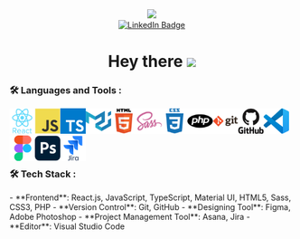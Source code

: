 <div id="header" align="center">
   <img src="https://media.giphy.com/media/M9gbBd9nbDrOTu1Mqx/giphy.gif" width="100"/>
   <div id="badges">
      <a href="https://www.linkedin.com/in/jordankeen/">
         <img src="https://img.shields.io/badge/LinkedIn-blue?style=for-the-badge&logo=linkedin&logoColor=white" alt="LinkedIn Badge"/>
      </a>
   </div>
   <h1>
      Hey there
      <img src="https://media.giphy.com/media/hvRJCLFzcasrR4ia7z/giphy.gif" width="30px"/>
   </h1>
</div>

### :hammer_and_wrench: Languages and Tools :

<p align="center">
   <img src="https://github.com/devicons/devicon/blob/master/icons/react/react-original-wordmark.svg" title="React.js" alt="React" width="45" height="45" align="left" />
   <img align="left"  width="45" height="45" alt="JavaScript" title="JavaScript" src="https://github.com/devicons/devicon/blob/master/icons/javascript/javascript-original.svg" />
   <img align="left"  width="45" height="45" alt="TypeScript" src="https://raw.githubusercontent.com/github/explore/80688e429a7d4ef2fca1e82350fe8e3517d3494d/topics/typescript/typescript.png" />
   <img src="https://github.com/devicons/devicon/blob/master/icons/materialui/materialui-original.svg" title="Material UI" alt="Material UI" align="left"  width="45" height="45" />
   <img align="left"  width="45" height="45" alt="HTML5" src="https://github.com/devicons/devicon/blob/master/icons/html5/html5-original-wordmark.svg" />
   <img align="left"  width="45" height="45" alt="Sass" title="Sass" src="https://github.com/devicons/devicon/blob/master/icons/sass/sass-original.svg" />
   <img src="https://github.com/devicons/devicon/blob/master/icons/css3/css3-plain-wordmark.svg" title="CSS3" align="left"  width="45" height="45" />
   <img src="https://github.com/devicons/devicon/blob/master/icons/php/php-plain.svg" title="PHP" align="left"  width="45" height="45" />
   <img align="left"  width="45" height="45" title="Git" src="https://github.com/devicons/devicon/blob/master/icons/git/git-original-wordmark.svg" />
   <img align="left"  width="45" height="45" title="GitHub" src="https://github.com/devicons/devicon/blob/master/icons/github/github-original-wordmark.svg" />
   <img align="left" width="45" height="45" title="Visual Studio Code" src="https://raw.githubusercontent.com/github/explore/80688e429a7d4ef2fca1e82350fe8e3517d3494d/topics/visual-studio-code/visual-studio-code.png" />
</p>

<br>
<br>

<p align="center">
   <img align="left"  width="45" height="45" title="Figma" src="https://github.com/devicons/devicon/blob/master/icons/figma/figma-original.svg" />
   <img align="left"  width="45" height="45" title="Photoshop" src="https://github.com/devicons/devicon/blob/master/icons/photoshop/photoshop-plain.svg" />
   <img align="left"  width="45" height="45" title="Jira" src="https://github.com/devicons/devicon/blob/master/icons/jira/jira-original-wordmark.svg" />
</p>

<br>
<br>

### :hammer_and_wrench: Tech Stack :

<p>
- **Frontend**: React.js, JavaScript, TypeScript, Material UI, HTML5, Sass, CSS3, PHP
- **Version Control**: Git, GitHub
- **Designing Tool**: Figma, Adobe Photoshop
- **Project Management Tool**: Asana, Jira
- **Editor**: Visual Studio Code
</p>

<!-- ### :fire: My Stats : -->

<!-- <p align="center">
   <img  width="40%" alt="Github Stats" src="https://github-readme-stats.vercel.app/api?username=jordankeen&theme=horizon&show_icons=true"  />&nbsp;&nbsp;
   <img  width="40%" alt="Github streak" src="https://github-readme-streak-stats.herokuapp.com/?user=jordan-keen&theme=python-dark&date_format=M%20j%5B%2C%20Y%5D&mode=weekly" />
   <br/>
   <img  width="35%" src="https://github-readme-stats.vercel.app/api/top-langs/?username=jordankeen&layout=compact&theme=vision-friendly-dark)](https://github.com/anuraghazra/github-readme-stats" />
</p> -->



<!-- <h2>🕵🏼 Find me over 🔭</h2>

<p align="left">
  <a href="https://www.linkedin.com/in/jordankeen/">
    <img align="left" alt="" width="140px" src="" />
  </a> <emsp>
  <a href="#link">
    <img align="left" alt="" width="150px" src="" />
  </a>
</p> -->

<!--
Here are some ideas to get you started:
- 🔭 I’m currently working on ...
- 🌱 I’m currently learning ...
- 👯 I’m looking to collaborate on ...
- 🤔 I’m looking for help with ...
- 💬 Ask me about ...
- 📫 How to reach me: ...
- 😄 Pronouns: ...
- ⚡ Fun fact: ...
-->
